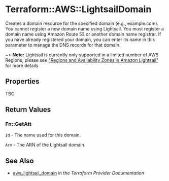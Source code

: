 # Terraform::AWS::LightsailDomain

Creates a domain resource for the specified domain (e.g., example.com).
You cannot register a new domain name using Lightsail. You must register
a domain name using Amazon Route 53 or another domain name registrar.
If you have already registered your domain, you can enter its name in
this parameter to manage the DNS records for that domain.

~> **Note:** Lightsail is currently only supported in a limited number of AWS Regions, please see ["Regions and Availability Zones in Amazon Lightsail"](https://lightsail.aws.amazon.com/ls/docs/overview/article/understanding-regions-and-availability-zones-in-amazon-lightsail) for more details

## Properties

TBC

## Return Values

### Fn::GetAtt

`Id` - The name used for this domain.

`Arn` - The ARN of the Lightsail domain.

## See Also

* [aws_lightsail_domain](https://www.terraform.io/docs/providers/aws/r/lightsail_domain.html) in the _Terraform Provider Documentation_